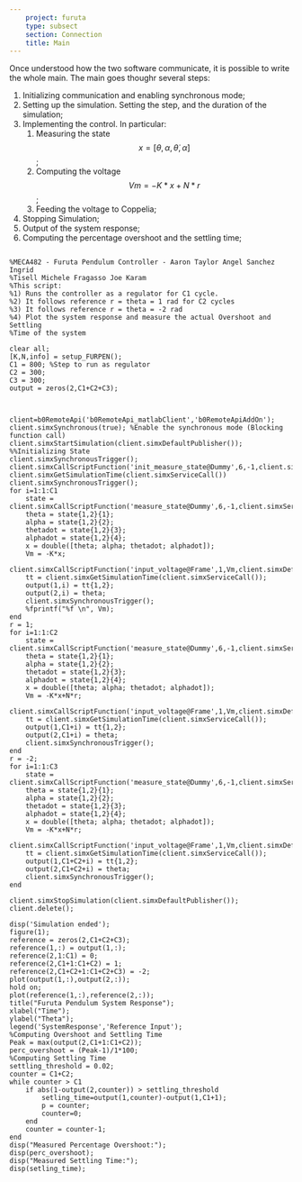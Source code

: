 ```yaml
---
    project: furuta
    type: subsect
    section: Connection
    title: Main
---
```


Once understood how the two software communicate, it is possible to write the whole main. The main goes thoughr several steps:


1. Initializing communication and enabling synchronous mode;
2. Setting up the simulation. Setting the step, and the duration of the simulation;
3. Implementing the control. In particular:
    1. Measuring the state $$x = [\theta, \alpha, \dot\theta, \dot\alpha]$$;
    2. Computing the voltage $$Vm = -K*x + N *r$$;
    3. Feeding the voltage to Coppelia;
4. Stopping Simulation;
5. Output of the system response;
6. Computing the percentage overshoot and the settling time;

<pre>
<code>
%MECA482 - Furuta Pendulum Controller - Aaron Taylor Angel Sanchez Ingrid
%Tisell Michele Fragasso Joe Karam
%This script:
%1) Runs the controller as a regulator for C1 cycle.
%2) It follows reference r = theta = 1 rad for C2 cycles
%3) It follows reference r = theta = -2 rad
%4) Plot the system response and measure the actual Overshoot and Settling
%Time of the system

clear all;
[K,N,info] = setup_FURPEN();
C1 = 800; %Step to run as regulator
C2 = 300;
C3 = 300;
output = zeros(2,C1+C2+C3);



client=b0RemoteApi('b0RemoteApi_matlabClient','b0RemoteApiAddOn');
client.simxSynchronous(true); %Enable the synchronous mode (Blocking function call)
client.simxStartSimulation(client.simxDefaultPublisher());
%%Initializing State
client.simxSynchronousTrigger();
client.simxCallScriptFunction('init_measure_state@Dummy',6,-1,client.simxDefaultPublisher());
client.simxGetSimulationTime(client.simxServiceCall())
client.simxSynchronousTrigger();
for i=1:1:C1
    state = client.simxCallScriptFunction('measure_state@Dummy',6,-1,client.simxServiceCall());
    theta = state{1,2}{1};
    alpha = state{1,2}{2};
    thetadot = state{1,2}{3};
    alphadot = state{1,2}{4};
    x = double([theta; alpha; thetadot; alphadot]);
    Vm = -K*x;
    client.simxCallScriptFunction('input_voltage@Frame',1,Vm,client.simxDefaultPublisher());
    tt = client.simxGetSimulationTime(client.simxServiceCall());
    output(1,i) = tt{1,2};
    output(2,i) = theta;
    client.simxSynchronousTrigger();
    %fprintf("%f \n", Vm);
end
r = 1;
for i=1:1:C2
    state = client.simxCallScriptFunction('measure_state@Dummy',6,-1,client.simxServiceCall());
    theta = state{1,2}{1};
    alpha = state{1,2}{2};
    thetadot = state{1,2}{3};
    alphadot = state{1,2}{4};
    x = double([theta; alpha; thetadot; alphadot]);
    Vm = -K*x+N*r;
    client.simxCallScriptFunction('input_voltage@Frame',1,Vm,client.simxDefaultPublisher());
    tt = client.simxGetSimulationTime(client.simxServiceCall());
    output(1,C1+i) = tt{1,2};
    output(2,C1+i) = theta;
    client.simxSynchronousTrigger();
end
r = -2;
for i=1:1:C3
    state = client.simxCallScriptFunction('measure_state@Dummy',6,-1,client.simxServiceCall());
    theta = state{1,2}{1};
    alpha = state{1,2}{2};
    thetadot = state{1,2}{3};
    alphadot = state{1,2}{4};
    x = double([theta; alpha; thetadot; alphadot]);
    Vm = -K*x+N*r;
    client.simxCallScriptFunction('input_voltage@Frame',1,Vm,client.simxDefaultPublisher());
    tt = client.simxGetSimulationTime(client.simxServiceCall());
    output(1,C1+C2+i) = tt{1,2};
    output(2,C1+C2+i) = theta;
    client.simxSynchronousTrigger();
end

client.simxStopSimulation(client.simxDefaultPublisher());
client.delete(); 

disp('Simulation ended');
figure(1);
reference = zeros(2,C1+C2+C3);
reference(1,:) = output(1,:);
reference(2,1:C1) = 0;
reference(2,C1+1:C1+C2) = 1;
reference(2,C1+C2+1:C1+C2+C3) = -2;
plot(output(1,:),output(2,:));
hold on;
plot(reference(1,:),reference(2,:));
title("Furuta Pendulum System Response");
xlabel("Time");
ylabel("Theta");
legend('SystemResponse','Reference Input');
%Computing Overshoot and Settling Time
Peak = max(output(2,C1+1:C1+C2));
perc_overshoot = (Peak-1)/1*100;
%Computing Settling Time
settling_threshold = 0.02;
counter = C1+C2;
while counter > C1
    if abs(1-output(2,counter)) > settling_threshold
        setling_time=output(1,counter)-output(1,C1+1);
        p = counter;
        counter=0;
    end
    counter = counter-1;
end
disp("Measured Percentage Overshoot:");
disp(perc_overshoot);
disp("Measured Settling Time:");
disp(setling_time);
</code>
</pre>





